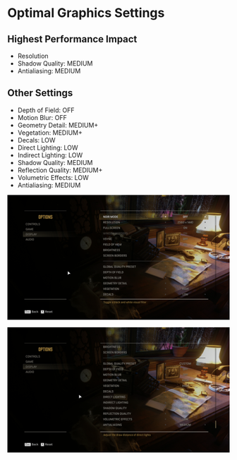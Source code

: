 # Optimal Graphics Settings

## Highest Performance Impact
- Resolution
- Shadow Quality: MEDIUM
- Antialiasing: MEDIUM

## Other Settings
- Depth of Field: OFF
- Motion Blur: OFF
- Geometry Detail: MEDIUM+
- Vegetation: MEDIUM+
- Decals: LOW
- Direct Lighting: LOW
- Indirect Lighting: LOW
- Shadow Quality: MEDIUM
- Reflection Quality: MEDIUM+
- Volumetric Effects: LOW
- Antialiasing: MEDIUM

![image1](display_01.png)

![image2](display_02.png)
